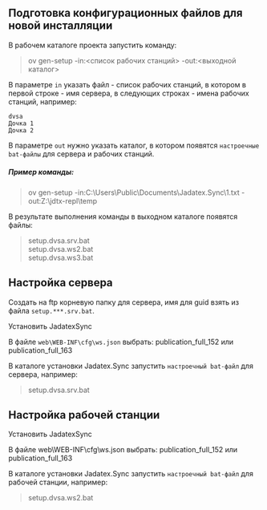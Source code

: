 ## Подготовка конфигурационных файлов для новой инсталляции 

В рабочем каталоге проекта запустить команду:  
>ov gen-setup -in:<список рабочих станций>  -out:<выходной каталог>

В параметре `in` указать файл - список рабочих станций, в котором в первой строке - имя сервера, 
в следующих строках - имена рабочих станций, например:

    dvsa
    Дочка 1
    Дочка 2

В параметре `out` нужно указать каталог, в котором появятся `настроечные bat-файлы` для сервера и рабочих станций.

##### Пример команды:

>ov gen-setup -in:C:\Users\Public\Documents\Jadatex.Sync\1.txt  -out:Z:\jdtx-repl\temp


В результате выполнения команды в выходном каталоге появятся файлы:

>setup.dvsa.srv.bat \
setup.dvsa.ws2.bat \
setup.dvsa.ws3.bat


## Настройка сервера 

Создать на ftp корневую папку для сервера, имя для  guid взять из файла `setup.***.srv.bat`.

Установить JadatexSync

В файле `web\WEB-INF\cfg\ws.json` выбрать: publication_full_152 или publication_full_163

В каталоге установки Jadatex.Sync запустить `настроечный bat-файл` для сервера, например:

>setup.dvsa.srv.bat 


## Настройка рабочей станции

Установить JadatexSync

В файле web\WEB-INF\cfg\ws.json выбрать: publication_full_152 или publication_full_163

В каталоге установки Jadatex.Sync запустить `настроечный bat-файл` для рабочей станции, например:

>setup.dvsa.ws2.bat 
